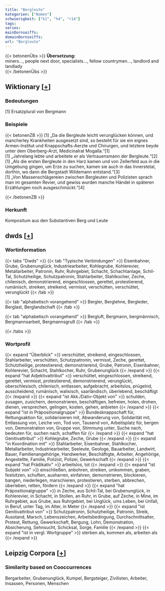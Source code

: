 ```yaml
---
title: "Bergleute"
kategorien: ["Nomen"]
schwierigkeit: ["k1", "h4", "r14"]
tags:
series:
mainDornseiffs:
domainDornseiffs:
url: "Bergleute"
---
```


{{< betonenÜbs >}}
**Übersetzung:**  
miners..., people next door, specialists..., fellow countrymen..., landlord and landlady  
{{< /betonenÜbs >}}

## Wiktionary [[+](https://de.wiktionary.org/wiki/Bergleute)]

### Bedeutungen
[1] Ersatzplural von Bergmann  

### Beispiele
{{< betonenZB >}}
[1] „Da die Bergleute leicht verunglücken können, und mancherley Krankheiten ausgesetzt sind, so besteht für sie ein eignes Armen-Institut und Knappschafts-Aerzte und Chirurgen, und letztere beyde unter dem Oberberg-Arzt, Medicinalrat Mogalla.“[1]  
[1] „Jahrelang lebte und arbeitete er als Vertrauensmann der Bergleute.“[2]  
[1] „Als die ersten Bergleute in den Harz kamen und von Zellerfeld aus in die Umgebung gingen, um Erze zu suchen, kamen sie auch in das Innerstetal, dorthin, wo dann die Bergstadt Wildemann entstand.“[3]  
[1] „Von Massenschlägereien zwischen Bergleuten und Polizisten sprach man im gesamten Revier, und gewiss wurden manche Händel in späteren Erzählungen noch ausgeschmückt.“[4]  

{{< /betonenZB >}}
### Herkunft
Kompositum aus den Substantiven Berg und Leute  



## dwds [[+](https://www.dwds.de/wb/Bergleute)]

### Wortinformation
{{< tabs "Dwds" >}}
{{< tab "Typische Verbindungen" >}}
Eisenbahner, Grube, Grubenunglück, Industriearbeiter, Kohlegrube, Kohlerevier, Metallarbeiter, Patronin, Ruhr, Ruhrgebiet, Schacht, Schachtanlage, Schil-Tal, Schutzheilige, Schutzpatronin, Stahlarbeiter, Stahlkocher, Zeche, chilenisch, demonstrierend, eingeschlossen, gerettet, protestierend, rumänisch, streiken, streikend, vermisst, verschütten, verschüttet, verunglückt
{{< /tab >}}

{{< tab "alphabetisch vorangehend" >}}
Bergler, Berglehne, Bergleder, Berglast, Berglandschaft
{{< /tab >}}

{{< tab "alphabetisch vorangehend" >}}
Bergluft, Bergmann, bergmännisch, Bergmannsarbeit, Bergmannsgruß
{{< /tab >}}

{{< /tabs >}}

### Wortprofil
{{< expand "Überblick" >}} verschüttet, streikend, eingeschlossen, Stahlarbeiter, verschütten, Schutzpatronin, vermisst, Zeche, gerettet, Schutzheilige, protestierend, demonstrierend, Grube, Patronin, Eisenbahner, Kohlerevier, Schacht, Stahlkocher, Ruhr, Grubenunglück {{< /expand >}}
{{< expand "hat Adjektivattribut" >}} verschüttet, eingeschlossen, streikend, gerettet, vermisst, protestierend, demonstrierend, verunglückt, oberschlesisch, chilenisch, entlassen, aufgebracht, arbeitslos, prügelnd, ausscheidend, rumänisch, walisisch, saarländisch, überlebend, beschäftigt {{< /expand >}}
{{< expand "ist Akk./Dativ-Objekt von" >}} schulden, zusagen, zusichern, demonstrieren, beschäftigen, befreien, holen, drohen, dienen, versprechen, gelingen, kosten, gehen, anbieten {{< /expand >}}
{{< expand "ist in Präpositionalgruppe" >}} Bundesknappschaft für, Rettungsaktion für, solidarisieren mit, Abwanderung von, Solidarität mit, Entlassung von, Leiche von, Tod von, Tausend von, Arbeitsplatz für, bergen von, Demonstration von, Gruppe von, Stimmung unter, Suche nach, bedeuten für, suchen nach, schaffen für {{< /expand >}}
{{< expand "hat Genitivattribut" >}} Kohlegrube, Zeche, Grube {{< /expand >}}
{{< expand "in Koordination mit" >}} Stahlarbeiter, Eisenbahner, Stahlkocher, Metallarbeiter, Industriearbeiter, Seeleute, Geologe, Bauarbeiter, Landwirt, Bauer, Familienangehörige, Handwerker, Beschäftigte, Arbeiter, Angehörige, Angestellte, Familie, Polizist, Polizei, Gewerkschaft {{< /expand >}}
{{< expand "hat Prädikativ" >}} arbeitslos, tot {{< /expand >}}
{{< expand "ist Subjekt von" >}} einschließen, anbohren, streiken, umkommen, graben, festsitzen, schuften, ausharren, einfahren, demonstrieren, blockieren, bangen, niederlegen, marschieren, protestieren, sterben, abbrechen, überleben, retten, fördern {{< /expand >}}
{{< expand "hat Präpositionalgruppe" >}} in Zeche, aus Schil-Tal, bei Grubenunglück, in Kohlerevier, in Schacht, in Stollen, an Ruhr, in Grube, auf Zeche, in Mine, im Ruhrgebiet, aus Grube, aus Ruhrgebiet, bei Unglück, ums Leben, bei Unfall, in Beruf, unter Tag, im Alter, in Meter {{< /expand >}}
{{< expand "ist Genitivattribut von" >}} Schutzpatronin, Schutzheilige, Patronin, Streik, Ausstand, Marsch, Lebenszeichen, Arbeitsbedingung, Durchschnittsalter, Protest, Rettung, Gewerkschaft, Bergung, Lohn, Demonstration, Absicherung, Sehnsucht, Schicksal, Sorge, Familie {{< /expand >}}
{{< expand "ist in vergl. Wortgruppe" >}} sterben als, kommen als, arbeiten als {{< /expand >}}

## Leipzig Corpora [[+](https://corpora.uni-leipzig.de/en/res?word=Bergleute&corpusId=deu_newscrawl-public_2018)]


### Similarity based on Cooccurrences
Bergarbeiter, Grubenunglück, Kumpel, Bergsteiger, Zivilisten, Arbeiter, Insassen, Personen, Menschen

